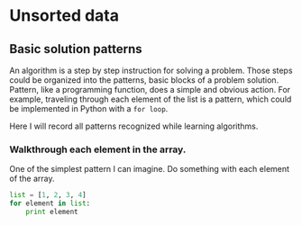 # Unsorted data
## Basic solution patterns
An algorithm is a step by step instruction for solving a problem. Those steps could be organized into the patterns, basic blocks of a problem solution. Pattern, like a programming function, does a simple and obvious action. For example, traveling through each element of the list is a pattern, which could be implemented in Python with a `for loop`.

Here I will record all patterns recognized while learning algorithms.

### Walkthrough each element in the array.
One of the simplest pattern I can imagine. Do something with each element of the array.
```Python
list = [1, 2, 3, 4]
for element in list:
    print element
```
